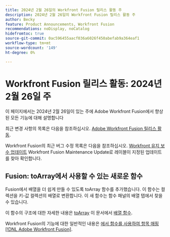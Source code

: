 ```yaml
---
title: 2024년 2월 26일의 Workfront Fusion 릴리스 활동 주
description: 2024년 2월 26일의 Workfront Fusion 릴리스 활동 주
author: Becky
feature: Product Announcements, Workfront Fusion
recommendations: noDisplay, noCatalog
hidefromtoc: true
source-git-commit: 0ac596455aacf036a6026f450abefab9a364eaf1
workflow-type: tm+mt
source-wordcount: '149'
ht-degree: 0%

---
```


# Workfront Fusion 릴리스 활동: 2024년 2월 26일 주

이 페이지에서는 2024년 2월 26일이 있는 주에 Adobe Workfront Fusion에서 향상된 모든 기능에 대해 설명합니다

최근 변경 사항의 목록은 다음을 참조하십시오. [Adobe Workfront Fusion 릴리스 활동](../../../product-announcements/product-releases/fusion-release-activity/fusion-release-activity.md).

Workfront Fusion의 최근 버그 수정 목록은 다음을 참조하십시오. [Workfront 유지 보수 업데이트](https://experienceleague.adobe.com/docs/workfront-known-issues/releases/current-updates.html) Workfront Fusion Maintenance Update로 레이블이 지정된 업데이트를 찾아 확인합니다.

## Fusion: toArray에서 사용할 수 있는 새로운 함수

Fusion에서 배열을 더 쉽게 만들 수 있도록 toArray 함수를 추가했습니다. 이 함수는 컬렉션을 키-값 컬렉션의 배열로 변환합니다. 이 새 함수는 함수 패널의 배열 탭에서 찾을 수 있습니다.

이 함수의 구조에 대한 자세한 내용은 [toArray](/help/quicksilver/workfront-fusion/functions/array-functions.md#toarray) 이 문서에서 [배열 함수](/help/quicksilver/workfront-fusion/functions/array-functions.md).

Workfront Fusion의 기능에 대한 일반적인 내용은 [에서 함수를 사용하여 항목 매핑 [!DNL Adobe Workfront Fusion]](/help/quicksilver/workfront-fusion/functions/map-using-functions.md).

